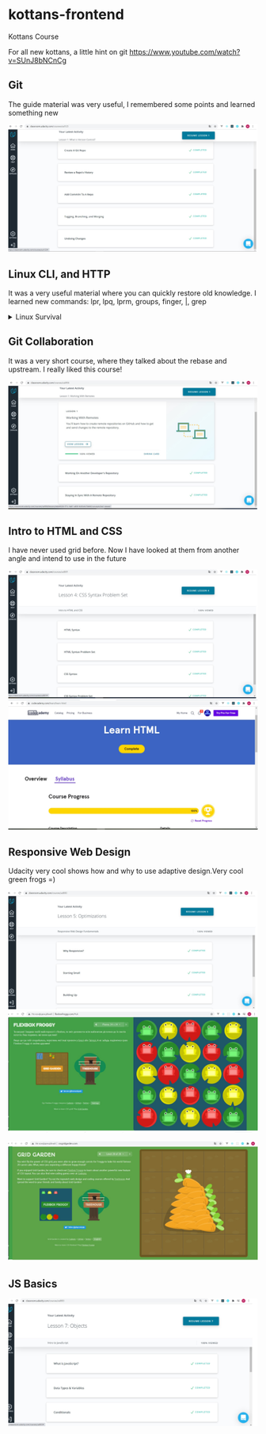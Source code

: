 # kottans-frontend
Kottans Course

For all new kottans, a little hint on git https://www.youtube.com/watch?v=SUnJ8bNCnCg


## Git 

The guide material was very useful, I remembered some points and learned something new

![Udacity](/task_linux_cli/Udacity.jpg)

## Linux CLI, and HTTP

It was a very useful material where you can quickly restore old knowledge.
I learned new commands:
lpr, lpq, lprm, groups, finger, |, grep

<details>
	<summary>
  		Linux Survival
 	</summary>

![linux_survival](/task_linux_cli/Congratulations!.jpg)
![linux_survival](/task_linux_cli/Quiz1.jpg)
![linux_survival](/task_linux_cli/Quiz2.jpg)
![linux_survival](/task_linux_cli/Quiz3.jpg)
![linux_survival](/task_linux_cli/Quiz4.jpg)

</details>

## Git Collaboration

It was a very short course, where they talked about the rebase and upstream.
I really liked this course!

![Collaboration](/task_git_collaboration/Collaboration.jpg)

## Intro to HTML and CSS

I have never used grid before. Now I have looked at them from another angle and intend to use in the future

![HTML and CSS](/task_html_css_intro/HTML_CSS.jpg)
![codeCademy](/task_html_css_intro/codeCademy.jpg)

## Responsive Web Design

Udacity very cool shows how and why to use adaptive design.Very cool green frogs =)

![Udacity Responsive Web Design](/task_responsive_web_design/Responsive.jpg)
![Flexbox Froggy](/task_responsive_web_design/Flexbox_Froggy.jpg)

![GRID GARDEN](/task_responsive_web_design/GRID_GARDEN.jpg)

## JS Basics

![Udacity](/task_js_basics/Udacity_JavaScript.jpg)

